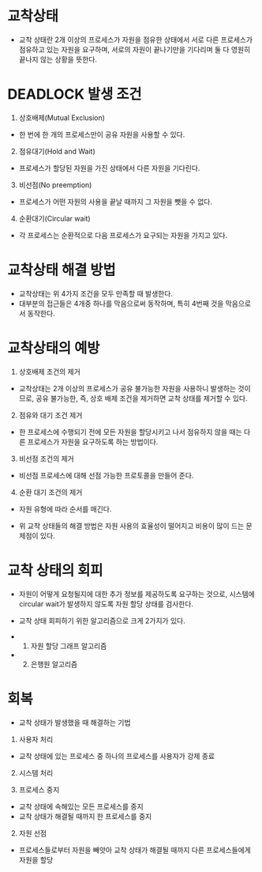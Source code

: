<h1> 교착상태 </h1>

- 교착 상태란 2개 이상의 프로세스가 자원을 점유한 상태에서 서로 다른 프로세스가 점유하고 있는 자원을 요구하며, 서로의 자원이 끝나기만을 기다리며 둘 다 영원히 끝나지 않는 상황을 뜻한다.

<h1> DEADLOCK 발생 조건 </h1>

1. 상호배제(Mutual Exclusion)

- 한 번에 한 개의 프로세스만이 공유 자원을 사용할 수 있다.

2. 점유대기(Hold and Wait)

- 프로세스가 할당된 자원을 가진 상태에서 다른 자원을 기다린다.

3. 비선점(No preemption)

- 프로세스가 어떤 자원의 사용을 끝날 때까지 그 자원을 뺏을 수 없다.

4. 순환대기(Circular wait)

- 각 프로세스는 순환적으로 다음 프로세스가 요구되는 자원을 가지고 있다.

<h1> 교착상태 해결 방법 </h1>

- 교착상태는 위 4가지 조건을 모두 만족할 때 발생한다.
- 대부분의 접근들은 4개중 하나를 막음으로써 동작하며, 특히 4번째 것을 막음으로서 동작한다.

<h1> 교착상태의 예방 </h1>

1.  상호배제 조건의 제거

- 교착상태는 2개 이상의 프로세스가 공유 불가능한 자원을 사용하니 발생하는 것이므로, 공유 불가능한, 즉, 상호 배제 조건을 제거하면 교착 상태를 제거할 수 있다.

2. 점유와 대기 조건 제거

- 한 프로세스에 수행되기 전에 모든 자원을 할당시키고 나서 점유하지 않을 때는 다른 프로세스가 자원을 요구하도록 하는 방법이다.

3. 비선점 조건의 제거

- 비선점 프로세스에 대해 선점 가능한 프로토콜을 만들어 준다.

4. 순환 대기 조건의 제거

- 자원 유형에 따라 순서를 매긴다.

- 위 교착 상태들의 해결 방법은 자원 사용의 효율성이 떨어지고 비용이 많이 드는 문제점이 있다.

<h1> 교착 상태의 회피 </h1>

- 자원이 어떻게 요청될지에 대한 추가 정보를 제공하도록 요구하는 것으로, 시스템에 circular wait가 발생하지 않도록 자원 할당 상태를 검사한다.

- 교착 상태 회피하기 위한 알고리즘으로 크게 2가지가 있다.
- 1) 자원 할당 그래프 알고리즘
- 2) 은행원 알고리즘

<h1> 회복 </h1>

- 교착 상태가 발생했을 때 해결하는 기법

1. 사용자 처리

- 교착 상태에 있는 프로세스 중 하나의 프로세스를 사용자가 강제 종료

2. 시스템 처리

1. 프로세스 중지
  
  - 교착 상태에 속해있는 모든 프로세스를 중지
  - 교착 상태가 해결될 때까지 한 프로세스를 중지

2. 자원 선점

  - 프로세스들로부터 자원을 빼앗아 교착 상태가 해결될 때까지 다른 프로세스들에게 자원을 할당
